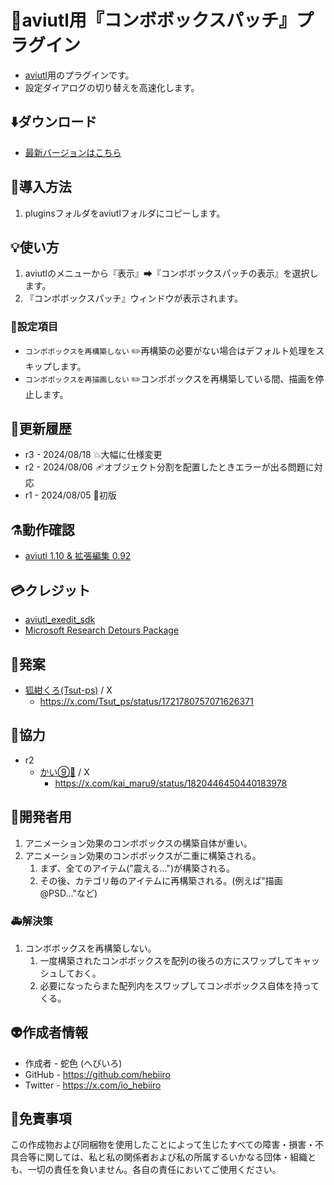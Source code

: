 ﻿# 🎉aviutl用『コンボボックスパッチ』プラグイン

* [aviutl](https://spring-fragrance.mints.ne.jp/aviutl/)用のプラグインです。
* 設定ダイアログの切り替えを高速化します。

## ⬇️ダウンロード

* [最新バージョンはこちら](https://github.com/hebiiro/aviutl.combobox_patch.auf/releases/latest/)

## 🚀導入方法

1. pluginsフォルダをaviutlフォルダにコピーします。

## 💡使い方

1. aviutlのメニューから『表示』➡『コンボボックスパッチの表示』を選択します。
1. 『コンボボックスパッチ』ウィンドウが表示されます。

### 📝設定項目

* `コンボボックスを再構築しない`
	✏️再構築の必要がない場合はデフォルト処理をスキップします。
* `コンボボックスを再描画しない`
	✏️コンボボックスを再構築している間、描画を停止します。

## 🔖更新履歴

* r3 - 2024/08/18 💥大幅に仕様変更
* r2 - 2024/08/06 🩹オブジェクト分割を配置したときエラーが出る問題に対応
* r1 - 2024/08/05 🚀初版

## ⚗️動作確認

* [aviutl 1.10 & 拡張編集 0.92](https://spring-fragrance.mints.ne.jp/aviutl/)

## 💳クレジット

* [aviutl_exedit_sdk](https://github.com/ePi5131/aviutl_exedit_sdk)
* [Microsoft Research Detours Package](https://github.com/microsoft/Detours)

## 🐣発案

* [狐紺くろ(Tsut-ps)](https://x.com/Tsut_ps) / X
	* https://x.com/Tsut_ps/status/1721780757071626371

## 🤝協力

* r2
	* [かい⑨🍓](https://twitter.com/kai_maru9) / X
		* https://x.com/kai_maru9/status/1820446450440183978

## 💩開発者用

1. アニメーション効果のコンボボックスの構築自体が重い。
1. アニメーション効果のコンボボックスが二重に構築される。
	1. まず、全てのアイテム("震える...")が構築される。
	1. その後、カテゴリ毎のアイテムに再構築される。(例えば"描画@PSD..."など)

### 🚑️解決策

1. コンボボックスを再構築しない。
	1. 一度構築されたコンボボックスを配列の後ろの方にスワップしてキャッシュしておく。
	1. 必要になったらまた配列内をスワップしてコンボボックス自体を持ってくる。

## 👽️作成者情報

* 作成者 - 蛇色 (へびいろ)
* GitHub - https://github.com/hebiiro
* Twitter - https://x.com/io_hebiiro

## 🚨免責事項

この作成物および同梱物を使用したことによって生じたすべての障害・損害・不具合等に関しては、私と私の関係者および私の所属するいかなる団体・組織とも、一切の責任を負いません。各自の責任においてご使用ください。
